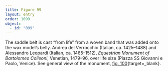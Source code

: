 ```yaml
---
title: Figure 99
layout: entry
order: 1099
object:
  - id: "099"
---
```


The saddle belt is cast “from life” from a woven band that was added onto the wax model’s belly. Andrea del Verrocchio (Italian, ca. 1425–1488) and Alessandro Leopardi (Italian, ca. 1465–1512), *Equestrian Monument of Bartolomeo Colleoni*, Venetian, 1479–96, over life size (Piazza SS Giovanni e Paolo, Venice). See general view of the monument, [fig. 100](/visual-atlas/#fig-100){target=_blank}.
